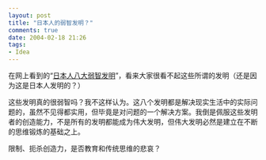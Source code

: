 ```yaml
---
layout: post
title: "日本人的弱智发明？"
comments: true
date: 2004-02-18 21:26
tags:
- Idea
---
```

在网上看到的“[日本人八大弱智发明](http://blogger.cn/vidar/posts/13278.aspx#FeedBack)”，看来大家很看不起这些所谓的发明（还是因为这是日本人发明的？）

这些发明真的很弱智吗？我不这样认为。这八个发明都是解决现实生活中的实际问题的，虽然不见得都实用，但毕竟是对问题的一个解决方案。我倒是佩服这些发明者的创造能力，不是所有的发明都能成为伟大发明，但伟大发明必然是建立在不断的思维锻炼的基础之上。

限制、扼杀创造力，是否教育和传统思维的悲哀？
